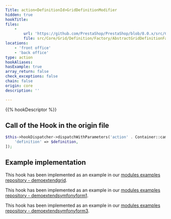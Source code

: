 ```yaml
---
Title: action<DefinitionId>GridDefinitionModifier
hidden: true
hookTitle: 
files:
    -
        url: 'https://github.com/PrestaShop/PrestaShop/blob/8.0.x/src/Core/Grid/Definition/Factory/AbstractGridDefinitionFactory.php'
        file: src/Core/Grid/Definition/Factory/AbstractGridDefinitionFactory.php
locations:
    - 'front office'
    - 'back office'
type: action
hookAliases: 
hasExample: true
array_return: false
check_exceptions: false
chain: false
origin: core
description: ''

---
```


{{% hookDescriptor %}}

## Call of the Hook in the origin file

```php
$this->hookDispatcher->dispatchWithParameters('action' . Container::camelize($definition->getId()) . 'GridDefinitionModifier', [
    'definition' => $definition,
]);
```

## Example implementation

This hook has been implemented as an example in our [modules examples repository - demoextendgrid](https://github.com/PrestaShop/example-modules/tree/master/demoextendgrid).

This hook has been implemented as an example in our [modules examples repository - demoextendsymfonyform1](https://github.com/PrestaShop/example-modules/tree/master/demoextendsymfonyform1).

This hook has been implemented as an example in our [modules examples repository - demoextendsymfonyform3](https://github.com/PrestaShop/example-modules/tree/master/demoextendsymfonyform3).
